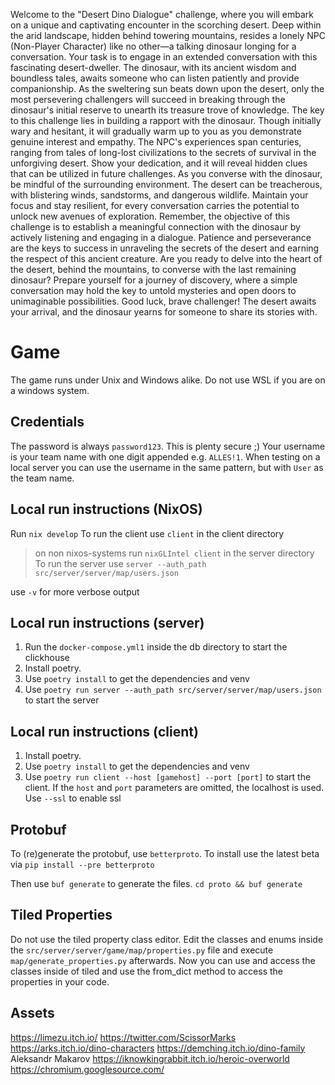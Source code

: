 Welcome to the "Desert Dino Dialogue" challenge, where you will embark on a unique and captivating encounter in the scorching desert. Deep within the arid landscape, hidden behind towering mountains, resides a lonely NPC (Non-Player Character) like no other—a talking dinosaur longing for a conversation.
Your task is to engage in an extended conversation with this fascinating desert-dweller. The dinosaur, with its ancient wisdom and boundless tales, awaits someone who can listen patiently and provide companionship. As the sweltering sun beats down upon the desert, only the most persevering challengers will succeed in breaking through the dinosaur's initial reserve to unearth its treasure trove of knowledge.
The key to this challenge lies in building a rapport with the dinosaur. Though initially wary and hesitant, it will gradually warm up to you as you demonstrate genuine interest and empathy. The NPC's experiences span centuries, ranging from tales of long-lost civilizations to the secrets of survival in the unforgiving desert. Show your dedication, and it will reveal hidden clues that can be utilized in future challenges.
As you converse with the dinosaur, be mindful of the surrounding environment. The desert can be treacherous, with blistering winds, sandstorms, and dangerous wildlife. Maintain your focus and stay resilient, for every conversation carries the potential to unlock new avenues of exploration.
Remember, the objective of this challenge is to establish a meaningful connection with the dinosaur by actively listening and engaging in a dialogue. Patience and perseverance are the keys to success in unraveling the secrets of the desert and earning the respect of this ancient creature.
Are you ready to delve into the heart of the desert, behind the mountains, to converse with the last remaining dinosaur? Prepare yourself for a journey of discovery, where a simple conversation may hold the key to untold mysteries and open doors to unimaginable possibilities.
Good luck, brave challenger! The desert awaits your arrival, and the dinosaur yearns for someone to share its stories with.


# Game

The game runs under Unix and Windows alike. Do not use WSL if you are on a windows system.

## Credentials
The password is always `password123`. This is plenty secure ;)
Your username is your team name with one digit appended e.g. `ALLES!1`.
When testing on a local server you can use the username in the same pattern, but with `User` as the team name.

## Local run instructions (NixOS)

Run `nix develop`
To run the client use `client` in the client directory
> on non nixos-systems run `nixGLIntel client` in the server directory
To run the server use `server --auth_path src/server/server/map/users.json`

use `-v` for more verbose output

## Local run instructions (server)
1. Run the `docker-compose.yml1` inside the db directory to start the clickhouse
2. Install poetry.
3. Use `poetry install` to get the dependencies and venv
4. Use `poetry run server --auth_path src/server/server/map/users.json` to start the server

## Local run instructions (client)
1. Install poetry.
2. Use `poetry install` to get the dependencies and venv
3. Use `poetry run client --host [gamehost] --port [port]` to start the client. If the `host` and `port` parameters are omitted, the localhost is used. Use `--ssl` to enable ssl

## Protobuf
To (re)generate the protobuf, use `betterproto`. To install use the latest beta via `pip install --pre betterproto`

Then use `buf generate` to generate the files.
`cd proto && buf generate`

## Tiled Properties
Do not use the tiled property class editor. Edit the classes and enums inside the `src/server/server/game/map/properties.py` file and execute `map/generate_properties.py` afterwards. 
Now you can use and access the classes inside of tiled and use the from_dict method to access the properties in your code.


## Assets
https://limezu.itch.io/
https://twitter.com/ScissorMarks https://arks.itch.io/dino-characters
https://demching.itch.io/dino-family
Aleksandr Makarov https://iknowkingrabbit.itch.io/heroic-overworld
https://chromium.googlesource.com/
